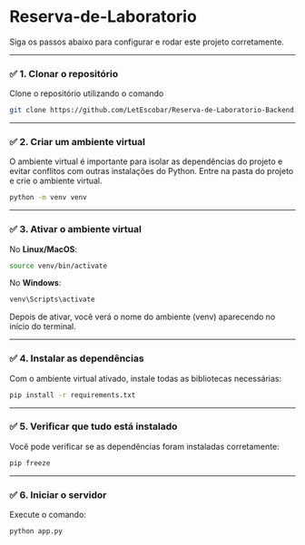 # Reserva-de-Laboratorio

Siga os passos abaixo para configurar e rodar este projeto corretamente.

---

### ✅ 1. Clonar o repositório

Clone o repositório utilizando o comando

```bash
git clone https://github.com/LetEscobar/Reserva-de-Laboratorio-Backend.git
```

---

### ✅ 2. Criar um ambiente virtual

O ambiente virtual é importante para isolar as dependências do projeto e evitar conflitos com outras instalações do Python. Entre na pasta do projeto e crie o ambiente virtual.

```bash
python -m venv venv
```

---

### ✅ 3. Ativar o ambiente virtual

No **Linux/MacOS**:

```bash
source venv/bin/activate
```

No **Windows**:

```bash
venv\Scripts\activate
```

Depois de ativar, você verá o nome do ambiente (venv) aparecendo no início do terminal.

---

### ✅ 4. Instalar as dependências

Com o ambiente virtual ativado, instale todas as bibliotecas necessárias:

```bash
pip install -r requirements.txt
```

---

### ✅ 5. Verificar que tudo está instalado

Você pode verificar se as dependências foram instaladas corretamente:

```bash
pip freeze
```

---

### ✅ 6. Iniciar o servidor

Execute o comando:

```bash
python app.py
```
